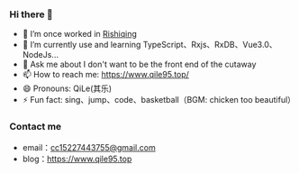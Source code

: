 ### Hi there 👋

<!--
**Bourne115/Bourne115** is a ✨ _special_ ✨ repository because its `README.md` (this file) appears on your GitHub profile.
### Github
![](https://github-readme-stats.vercel.app/api?username=Bourne115&show_icons=true&theme=tokyonight)
Here are some ideas to get you started:

- 🔭 I’m currently working on ...
- 🌱 I’m currently learning ...
- 👯 I’m looking to collaborate on ...
- 🤔 I’m looking for help with ...
- 💬 Ask me about ...
- 📫 How to reach me: ...
- 😄 Pronouns: ...
- ⚡ Fun fact: ...
-->

- 🔭 I’m once worked in [Rishiqing](https://www.rishiqing.com)
- 🌱 I’m currently use and learning TypeScript、Rxjs、RxDB、Vue3.0、NodeJs...
- 💬 Ask me about I don't want to be the front end of the cutaway
- 📫 How to reach me: https://www.qile95.top/
- 😄 Pronouns: QiLe(其乐)
- ⚡ Fun fact: sing、jump、code、basketball（BGM: chicken too beautiful）


### Contact me
- email：cc15227443755@gmail.com
- blog：https://www.qile95.top
